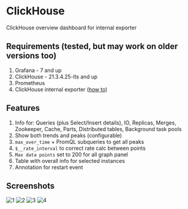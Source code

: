# ClickHouse

ClickHouse overview dashboard for internal exporter

## Requirements (tested, but may work on older versions too)

1. Grafana - 7 and up
1. ClickHouse - 21.3.4.25-lts and up
1. Prometheus
1. ClickHouse internal exporter ([how to](https://clickhouse.tech/docs/en/operations/server-configuration-parameters/settings/#server_configuration_parameters-prometheus))

## Features

1. Info for: Queries (plus Select/Insert details), IO, Replicas, Merges, Zookeeper, Cache, Parts, Distributed tables, Background task pools
1. Show both trends and peaks (configurable)
1. `max_over_time` + PromQL subqueries to get all peaks
1. `$__rate_interval` to correct rate calc between points
1. `Max data points` set to 200 for all graph panel
1. Table with overall info for selected instances
1. Annotation for restart event


## Screenshots

![1](screenshots/1.png)
![2](screenshots/2.png)
![3](screenshots/3.png)
![4](screenshots/4.png)
